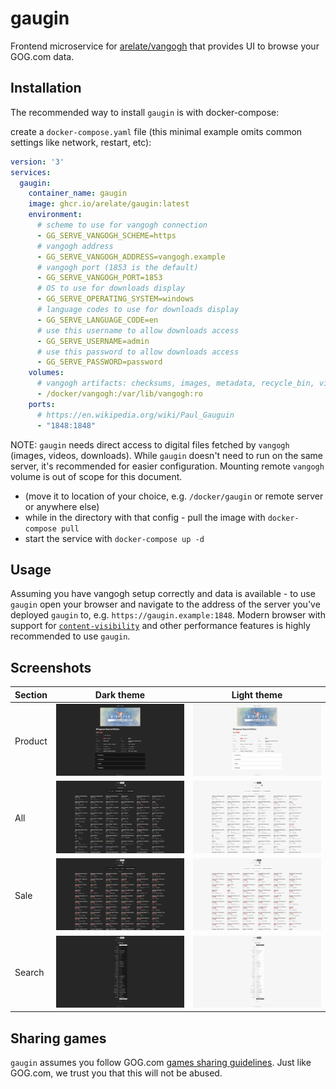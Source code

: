 # gaugin

Frontend microservice for [arelate/vangogh](https://github.com/arelate/vangogh) that provides UI to browse your GOG.com data.

## Installation

The recommended way to install `gaugin` is with docker-compose:

create a `docker-compose.yaml` file (this minimal example omits common settings like network, restart, etc):

```yaml
version: '3'
services:
  gaugin:
    container_name: gaugin
    image: ghcr.io/arelate/gaugin:latest
    environment:
      # scheme to use for vangogh connection
      - GG_SERVE_VANGOGH_SCHEME=https
      # vangogh address
      - GG_SERVE_VANGOGH_ADDRESS=vangogh.example
      # vangogh port (1853 is the default)
      - GG_SERVE_VANGOGH_PORT=1853
      # OS to use for downloads display
      - GG_SERVE_OPERATING_SYSTEM=windows
      # language codes to use for downloads display
      - GG_SERVE_LANGUAGE_CODE=en
      # use this username to allow downloads access
      - GG_SERVE_USERNAME=admin
      # use this password to allow downloads access
      - GG_SERVE_PASSWORD=password
    volumes:
      # vangogh artifacts: checksums, images, metadata, recycle_bin, videos
      - /docker/vangogh:/var/lib/vangogh:ro
    ports:
      # https://en.wikipedia.org/wiki/Paul_Gauguin
      - "1848:1848"
```

NOTE: `gaugin` needs direct access to digital files fetched by `vangogh` (images, videos, downloads). While `gaugin` doesn't need to run on the same server, it's recommended for easier configuration. Mounting remote `vangogh` volume is out of scope for this document. 

- (move it to location of your choice, e.g. `/docker/gaugin` or remote server or anywhere else)
- while in the directory with that config - pull the image with `docker-compose pull`
- start the service with `docker-compose up -d`

## Usage

Assuming you have vangogh setup correctly and data is available - to use `gaugin` open your browser and navigate to the address of the server you've deployed `gaugin` to, e.g. `https://gaugin.example:1848`. Modern browser with support for [`content-visibility`](https://caniuse.com/?search=content-visibility) and other performance features is highly recommended to use `gaugin`.

## Screenshots

| Section | Dark theme                                        | Light theme                                         |
|---------|---------------------------------------------------|-----------------------------------------------------|
| Product | ![Product, dark theme](./images/product-dark.png) | ![Product, light theme](./images/product-light.png) |
| All     | ![All, dark theme](./images/all-dark.png)         | ![All, light theme](./images/all-light.png)         |
| Sale    | ![Sale, dark theme](./images/sale-dark.png)       | ![Sale, light theme](./images/sale-light.png)       |     
 | Search  | ![Search, dark theme](./images/search-dark.png)   | ![Search, dark theme](./images/search-light.png)    |

## Sharing games

`gaugin` assumes you follow GOG.com [games sharing guidelines](https://support.gog.com/hc/en-us/articles/212184489-Can-I-share-games-with-others-?product=gog). Just like GOG.com, we trust you that this will not be abused.
